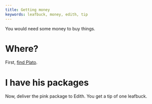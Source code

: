 ```yaml
---
title: Getting money
keywords: leafbuck, money, edith, tip
---
```


You would need some money to buy things.

# Where?
First, [find Plato](018-plato.md).

# I have his packages
Now, deliver the pink package to Edith. You get a tip of one leafbuck.

